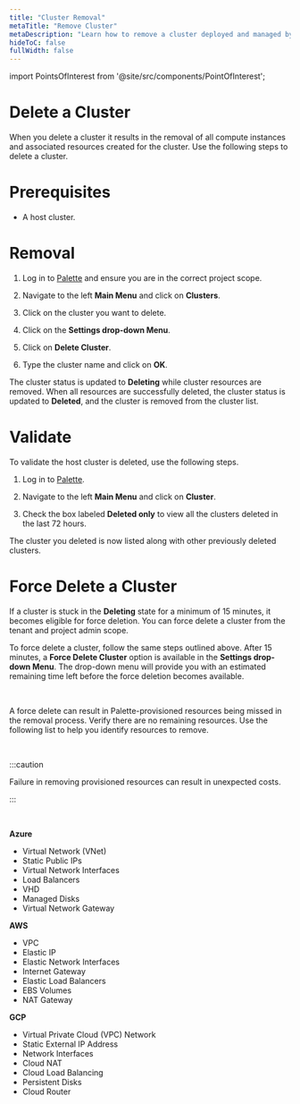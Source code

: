 ```yaml
---
title: "Cluster Removal"
metaTitle: "Remove Cluster"
metaDescription: "Learn how to remove a cluster deployed and managed by Palette."
hideToC: false
fullWidth: false
---
```





import PointsOfInterest from '@site/src/components/PointOfInterest';



# Delete a Cluster

When you delete a cluster it results in the removal of all compute instances and associated resources created for the cluster. Use the following steps to delete a cluster. 

# Prerequisites

* A host cluster.



# Removal

1. Log in to [Palette](https://console.spectrocloud.com) and ensure you are in the correct project scope.


2. Navigate to the left **Main Menu** and click on **Clusters**.


3. Click on the cluster you want to delete.


4. Click on the **Settings drop-down Menu**.


5. Click on **Delete Cluster**.


6. Type the cluster name and click on **OK**.

The cluster status is updated to **Deleting** while cluster resources are removed. When all resources are successfully deleted, the cluster status is updated to **Deleted**, and the cluster is removed from the cluster list.


# Validate

To validate the host cluster is deleted, use the following steps.

1. Log in to [Palette](https://console.spectrocloud.com).


2. Navigate to the left **Main Menu** and click on **Cluster**.


4. Check the box labeled **Deleted only** to view all the clusters deleted in the last 72 hours.

The cluster you deleted is now listed along with other previously deleted clusters.



# Force Delete a Cluster

If a cluster is stuck in the **Deleting** state for a minimum of 15 minutes, it becomes eligible for force deletion. You can force delete a cluster from the tenant and project admin scope.

To force delete a cluster, follow the same steps outlined above. After 15 minutes, a **Force Delete Cluster** option is available in the **Settings drop-down Menu**. The drop-down menu will provide you with an estimated remaining time left before the force deletion becomes available.

<br />


A force delete can result in Palette-provisioned resources being missed in the removal process. Verify there are no remaining resources. Use the following list to help you identify resources to remove.

<br />

:::caution

Failure in removing provisioned resources can result in unexpected costs.   

:::

<br />

**Azure**

- Virtual Network (VNet)
- Static Public IPs
- Virtual Network Interfaces
- Load Balancers
- VHD
- Managed Disks
- Virtual Network Gateway



**AWS**

- VPC
- Elastic IP
- Elastic Network Interfaces
- Internet Gateway
- Elastic Load Balancers
- EBS Volumes
- NAT Gateway


**GCP**

- Virtual Private Cloud (VPC) Network
- Static External IP Address
- Network Interfaces 
- Cloud NAT
- Cloud Load Balancing
- Persistent Disks
- Cloud Router




